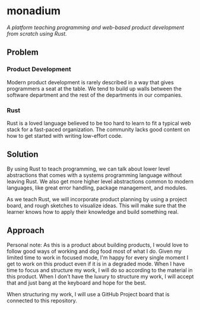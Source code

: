 # monadium

_A platform teaching programming and web-based product development from scratch using Rust._

## Problem

### Product Development

Modern product development is rarely described in a way that gives programmers a seat at the table.
We tend to build up walls between the software department and the rest of the departments in our companies.

### Rust

Rust is a loved language believed to be too hard to learn to fit a typical web stack for a fast-paced organization.
The community lacks good content on how to get started with writing low-effort code.

## Solution

By using Rust to teach programming, we can talk about lower level abstractions that comes with a systems programming language without leaving Rust.
We also get more higher level abstractions common to modern languages, like great error handling, package management, and modules.

As we teach Rust, we will incorporate product planning by using a project board, and rough sketches to visualize ideas.
This will make sure that the learner knows how to apply their knowledge and build something real.

## Approach

Personal note: As this is a product about building products, I would love to follow good ways of working and dog food most of what I do.
Given my limited time to work in focused mode, I'm happy for every single moment I get to work on this product even if it is in a degraded mode.
When I have time to focus and structure my work, I will do so according to the material in this product. 
When I don't have the luxury to structure my work, I will accept that and just bang at the keyboard and hope for the best.

When structuring my work, I will use a GitHub Project board that is connected to this repository.
